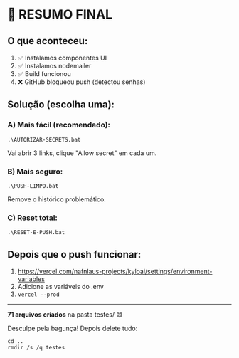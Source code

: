 # 🎯 RESUMO FINAL

## O que aconteceu:
1. ✅ Instalamos componentes UI
2. ✅ Instalamos nodemailer  
3. ✅ Build funcionou
4. ❌ GitHub bloqueou push (detectou senhas)

## Solução (escolha uma):

### A) Mais fácil (recomendado):
```
.\AUTORIZAR-SECRETS.bat
```
Vai abrir 3 links, clique "Allow secret" em cada um.

### B) Mais seguro:
```
.\PUSH-LIMPO.bat
```
Remove o histórico problemático.

### C) Reset total:
```
.\RESET-E-PUSH.bat
```

## Depois que o push funcionar:
1. https://vercel.com/nafnlaus-projects/kyloai/settings/environment-variables
2. Adicione as variáveis do .env
3. `vercel --prod`

---

**71 arquivos criados** na pasta testes/ 😅

Desculpe pela bagunça! Depois delete tudo:
```
cd ..
rmdir /s /q testes
```
